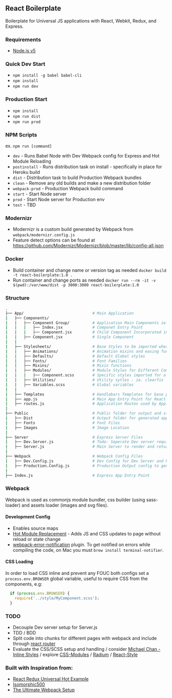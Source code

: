 React Boilerplate
------
Boilerplate for Universal JS applications with React, Webkit, Redux, and Express.

### Requirements
* [Node.js v5](https://nodejs.org/en/download/)


### Quick Dev Start
* `npm install -g babel babel-cli`
* `npm install`
* `npm run dev`


### Production Start
* `npm install`
* `npm run dist`
* `npm run prod`

### NPM Scripts
ex. `npm run [command]`

* `dev` - Runs Babel Node with Dev Webpack config for Express and Hot Module Reloading
* `postinstall` - Runs distribution task on install - specifically in place for Heroku build
* `dist` - Distribution task to build Production Webpack bundles
* `clean` - Remove any old builds and make a new distribution folder
* `webpack-prod` - Production Webpack build command
* `start` - Start Node server
* `prod` - Start Node server for Production env
* `test` - TBD

### Modernizr
* Modernizr is a custom build generated by Webpack from `webpack/modernizr.config.js`
* Feature detect options can be found at https://github.com/Modernizr/Modernizr/blob/master/lib/config-all.json

### Docker
* Build container and change name or version tag as needed `docker build -t react-boilerplate:1.0 .`
* Run container and change ports as needed `docker run --rm -it -v $(pwd):/var/www/dist -p 3000:3000 react-boilerplate:1.0`

### Structure

```bash
.
├── App/                              # Main Application
|   ├── Components/                   
|   |   ├── Component Group/          # Application Main Components ie. Homepage, Global Nav
|   |   |   ├── Index.jsx             # Componet Entry Point
|   |   |   ├── Component.jsx         # Child Component Incorporated in Index.jsx 
|   |   ├── Component.jsx             # Single Component
|   |
|   ├── Stylesheets/                  # Base Styles to be imported where needed
|   |   ├── Animations/               # Animation mixins and easing functions
|   |   ├── Defaults/                 # Default Global styles
|   |   ├── Fonts/                    # Font Families
|   |   ├── Mixins/                   # Mixin functions
|   |   ├── Modules/                  # Module Styles for Different Components 
|   |   |   ├── Component.scss        # Specific styles imported for a component 
|   |   ├── Utilities/                # Utility sytles - ie. clearfix
|   |   ├── Variables.scss            # Global variables
|   |
|   ├── Templates                     # Handlebars Templates for base page rendering
|   ├── app.js                        # Main App Entry Point for React Application for page content
|   ├── routes.js                     # Application Routes used by App.js with React-Router
|
├── Public                            # Public folder for output and static content
|   ├── Dist                          # Output folder for generated application
|   ├── Fonts                         # Font Files
|   ├── Images                        # Image Location
|
├── Server                            # Express Server Files
|   ├── Dev.Server.js                 # Todo: Seperate Dev server requirements from main server
|   ├── Server.js                     # Main Server to render and return page
|
├── Webpack                           # Webpack Config Files
|   ├── Dev.Config.js                 # Dev Config for Dev Server and Hot Loading
|   ├── Production.Config.js          # Production Output config to generate final files
|
├── Index.js                          # Express App Entry Point
```

### Webpack

Webpack is used as commonjs module bundler, css builder (using sass-loader) and assets loader (images and svg files).

#### Development Config
* Enables source maps
* [Hot Module Replacement](http://webpack.github.io/docs/hot-module-replacement.html) - Adds JS and CSS updates to page without reload or state change
* [webpack-error-notification](https://github.com/vsolovyov/webpack-error-notification) plugin. To get notified on errors while compiling the code, on Mac you must `brew install terminal-notifier`.

#### CSS Loading
In order to load CSS inline and prevent any FOUC both configs set a `process.env.BROWSER` global variable, useful to require CSS from the components, e.g:

```js
  if (process.env.BROWSER) {
    require('../style/MyComponent.scss');
  }
```

### TODO
- Decouple Dev server setup for Server.js
- TDD / BDD
- Split code into chunks for different pages with webpack and include through [react router](https://github.com/rackt/react-router/blob/master/docs/guides/advanced/DynamicRouting.md)
- Evaluate the CSS/SCSS setup and handling / consider [Michael Chan - Inline Styles](https://www.youtube.com/watch?v=ERB1TJBn32c) / explore [CSS-Modules](https://github.com/css-modules/css-modules) / [Radium](https://github.com/FormidableLabs/radium) / [React-Style](https://github.com/js-next/react-style)


### Built with Inspiration from: 
- [React Redux Universal Hot Example](https://github.com/erikras/react-redux-universal-hot-example)
- [Isomorphic500](https://github.com/gpbl/isomorphic500)
- [The Ultimate Webpack Setup](http://www.christianalfoni.com/articles/2015_04_19_The-ultimate-webpack-setup)
